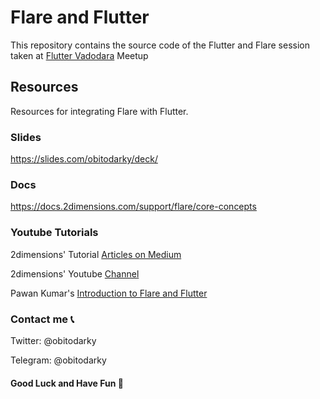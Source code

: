 # Flare and Flutter

This repository contains the source code of the Flutter and Flare session taken at [Flutter Vadodara](https://twitter.com/flutterbootcamp) Meetup


## Resources
Resources for integrating Flare with Flutter. 

### Slides
https://slides.com/obitodarky/deck/ 


### Docs
https://docs.2dimensions.com/support/flare/core-concepts

### Youtube Tutorials
2dimensions' Tutorial [Articles on Medium](https://medium.com/2dimensions/tagged/tutorials)

2dimensions' Youtube [Channel](https://www.youtube.com/channel/UCPal2R1FxwRTPylhP_7ofEg)

Pawan Kumar's [Introduction to Flare and Flutter](https://www.youtube.com/watch?v=eeXdA6gow3s)

### Contact me 📞

Twitter: @obitodarky

Telegram: @obitodarky

#### Good Luck and Have Fun 🥳
